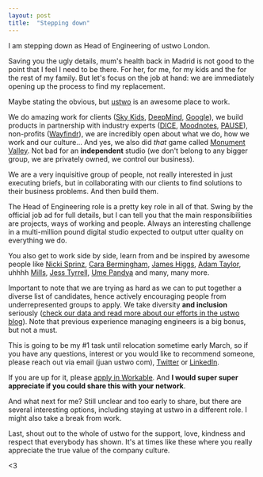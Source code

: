 ```yaml
---
layout: post
title:  "Stepping down"
---
```


I am stepping down as Head of Engineering of ustwo London.

Saving you the ugly details, mum's health back in Madrid is not good to the point that I feel I need to be there. For her, for me, for my kids and the for the rest of my family. But let's focus on the job at hand: we are immediately opening up the process to find my replacement. 

Maybe stating the obvious, but [ustwo](http://ustwo.com/) is an awesome place to work.

We do amazing work for clients ([Sky Kids](https://ustwo.com/blog/sky-kids-designing-with-kids), [DeepMind](https://deepmind.com/applied/deepmind-health/), [Google](https://ustwo.com/blog/move-fast-make-things-lessons-from-designing-building-for-google-cardboard)), we build products in partnership with industry experts ([DICE](https://dice.fm/), [Moodnotes](http://moodnotes.thriveport.com/), [PAUSE](http://www.pauseable.com/)), non-profits ([Wayfindr](https://www.wayfindr.net/)), we are incredibly open about what we do, how we work and our culture... And yes, we also did _that_ game called [Monument Valley](http://www.monumentvalleygame.com/). Not bad for an **independent** studio (we don't belong to any bigger group, we are privately owned, we control our business). 

We are a very inquisitive group of people, not really interested in just executing briefs, but in collaborating with our clients to find solutions to their business problems. And then build them.

The Head of Engineering role is a pretty key role in all of that. Swing by the official job ad for full details, but I can tell you that the main responsibilities are projects, ways of working and people. Always an interesting challenge in a multi-million pound digital studio expected to output utter quality on everything we do.

You also get to work side by side, learn from and be inspired by awesome people like [Nicki Sprinz](https://twitter.com/sprinzette), [Cara Bermingham](https://twitter.com/bermsville), [James Higgs](https://twitter.com/higgis), [Adam Taylor](https://twitter.com/adamtaylo), uhhhh [Mills](https://twitter.com/millsustwo), [Jess Tyrrell](https://twitter.com/jesstyrr), [Ume Pandya](https://twitter.com/the_ume) and many, many more.

Important to note that we are trying as hard as we can to put together a diverse list of candidates, hence actively encouraging people from underrepresented groups to apply. We take diversity **and inclusion** seriously ([check our data and read more about our efforts in the ustwo blog](https://ustwo.com/blog/diversity-dashboard)). Note that previous experience managing engineers is a big bonus, but not a must.

This is going to be my #1 task until relocation sometime early March, so if you have any questions, interest or you would like to recommend someone, please reach out via email (juan ustwo com), [Twitter]((https://twitter.com/wadus)) or [LinkedIn](https://uk.linkedin.com/in/delgadojuan).

If you are up for it, please [apply in Workable](https://ustwo.workable.com/jobs/407629). And **I would super super appreciate if you could share this with your network**.

And what next for me? Still unclear and too early to share, but there are several interesting options, including staying at ustwo in a different role. I might also take a break from work. 

Last, shout out to the whole of ustwo for the support, love, kindness and respect that everybody has shown. It's at times like these where you really appreciate the true value of the company culture.

<3


